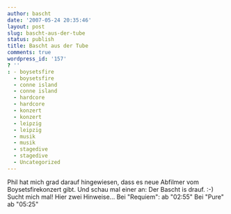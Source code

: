 ```yaml
---
author: bascht
date: '2007-05-24 20:35:46'
layout: post
slug: bascht-aus-der-tube
status: publish
title: Bascht aus der Tube
comments: true
wordpress_id: '157'
? ''
: - boysetsfire
  - boysetsfire
  - conne island
  - conne island
  - hardcore
  - hardcore
  - konzert
  - konzert
  - leipzig
  - leipzig
  - musik
  - musik
  - stagedive
  - stagedive
  - Uncategorized
---
```


Phil hat mich grad darauf hingewiesen, dass es neue Abfilmer vom
Boysetsfirekonzert gibt. Und schau mal einer an: Der Bascht is
drauf. :-) Sucht mich mal! Hier zwei Hinweise... Bei "Requiem": ab
"02:55" Bei "Pure" ab "05:25"



